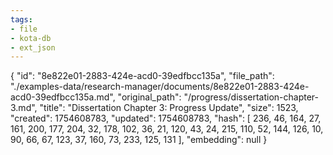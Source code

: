 ```yaml
---
tags:
- file
- kota-db
- ext_json
---
```

{
  "id": "8e822e01-2883-424e-acd0-39edfbcc135a",
  "file_path": "./examples-data/research-manager/documents/8e822e01-2883-424e-acd0-39edfbcc135a.md",
  "original_path": "/progress/dissertation-chapter-3.md",
  "title": "Dissertation Chapter 3: Progress Update",
  "size": 1523,
  "created": 1754608783,
  "updated": 1754608783,
  "hash": [
    236,
    46,
    164,
    27,
    161,
    200,
    177,
    204,
    32,
    178,
    102,
    36,
    21,
    120,
    43,
    24,
    215,
    110,
    52,
    144,
    126,
    10,
    90,
    66,
    67,
    123,
    37,
    160,
    73,
    233,
    125,
    131
  ],
  "embedding": null
}